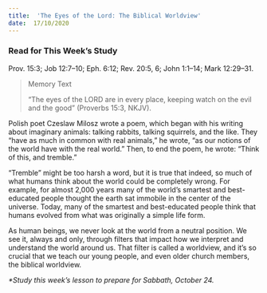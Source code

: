 ```yaml
---
title:  'The Eyes of the Lord: The Biblical Worldview'
date:  17/10/2020
---
```


### Read for This Week’s Study
Prov. 15:3; Job 12:7–10; Eph. 6:12; Rev. 20:5, 6; John 1:1–14; Mark 12:29–31.

> <p>Memory Text</p>
> “The eyes of the LORD are in every place, keeping watch on the evil and the good” (Proverbs 15:3, NKJV).

Polish poet Czeslaw Milosz wrote a poem, which began with his writing about imaginary animals: talking rabbits, talking squirrels, and the like. They “have as much in common with real animals,” he wrote, “as our notions of the world have with the real world.” Then, to end the poem, he wrote: “Think of this, and tremble.”

“Tremble” might be too harsh a word, but it is true that indeed, so much of what humans think about the world could be completely wrong. For example, for almost 2,000 years many of the world’s smartest and best-educated people thought the earth sat immobile in the center of the universe. Today, many of the smartest and best-educated people think that humans evolved from what was originally a simple life form.

As human beings, we never look at the world from a neutral position. We see it, always and only, through filters that impact how we interpret and understand the world around us. That filter is called a worldview, and it’s so crucial that we teach our young people, and even older church members, the biblical worldview.

_*Study this week’s lesson to prepare for Sabbath, October 24._